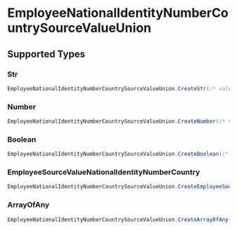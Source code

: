# EmployeeNationalIdentityNumberCountrySourceValueUnion


## Supported Types

### Str

```csharp
EmployeeNationalIdentityNumberCountrySourceValueUnion.CreateStr(/* values here */);
```

### Number

```csharp
EmployeeNationalIdentityNumberCountrySourceValueUnion.CreateNumber(/* values here */);
```

### Boolean

```csharp
EmployeeNationalIdentityNumberCountrySourceValueUnion.CreateBoolean(/* values here */);
```

### EmployeeSourceValueNationalIdentityNumberCountry

```csharp
EmployeeNationalIdentityNumberCountrySourceValueUnion.CreateEmployeeSourceValueNationalIdentityNumberCountry(/* values here */);
```

### ArrayOfAny

```csharp
EmployeeNationalIdentityNumberCountrySourceValueUnion.CreateArrayOfAny(/* values here */);
```
